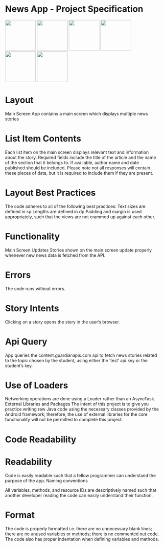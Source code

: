 # News App - Project Specification
<img src="https://user-images.githubusercontent.com/21079553/64076969-c827f500-cccb-11e9-8904-a90f70fd63c2.png" width="100" />
<img src="https://user-images.githubusercontent.com/21079553/64076970-c827f500-cccb-11e9-8dd8-3f18b646690a.png" width="100" />
<img src="https://user-images.githubusercontent.com/21079553/64076971-c827f500-cccb-11e9-8bde-af16505fd202.png" width="100" />
<img src="https://user-images.githubusercontent.com/21079553/64076972-c8c08b80-cccb-11e9-8f37-3b1099a3d0cf.png" width="100" />

<img src="https://user-images.githubusercontent.com/21079553/64076973-c9f1b880-cccb-11e9-8dad-f87c6686f34d.png" width="100" />
<img src="https://user-images.githubusercontent.com/21079553/64076974-ca8a4f00-cccb-11e9-9ebb-d580e14a99f6.png" width="100" />


# Layout
Main Screen
App contains a main screen which displays multiple news stories

# List Item Contents
 Each list item on the main screen displays relevant text and information about the story.
 Required fields include the title of the article and the name of the section that it belongs to.
 If available, author name and date published should be included.
 Please note not all responses will contain these pieces of data,
 but it is required to include them if they are present.

# Layout Best Practices
The code adheres to all of the following best practices: 
    Text sizes are defined in sp
    Lengths are defined in dp
    Padding and margin is used appropriately,
    such that the views are not crammed up against each other.

# Functionality
Main Screen Updates
Stories shown on the main screen update properly whenever new news data is fetched from the API.

# Errors
The code runs without errors.

# Story Intents
Clicking on a story opens the story in the user’s browser.

# Api Query
App queries the content.guardianapis.com api to fetch news stories
related to the topic chosen by the student, 
using either the ‘test’ api key or the student’s key.

# Use of Loaders
Networking operations are done using a Loader rather than an AsyncTask.
External Libraries and Packages
The intent of this project is to give you practice writing raw Java code using the necessary classes provided by the Android framework; therefore, the use of external libraries for the core functionality will not be permitted to complete this project.
# Code Readability

# Readability
Code is easily readable such that a fellow programmer can understand the purpose of the app.
Naming conventions

All variables, methods, and resource IDs are descriptively named such that another developer reading the code can easily understand their function.

# Format
The code is properly formatted i.e. there are no unnecessary blank lines; there are no unused variables or methods; there is no commented out code. The code also has proper indentation when defining variables and methods.
